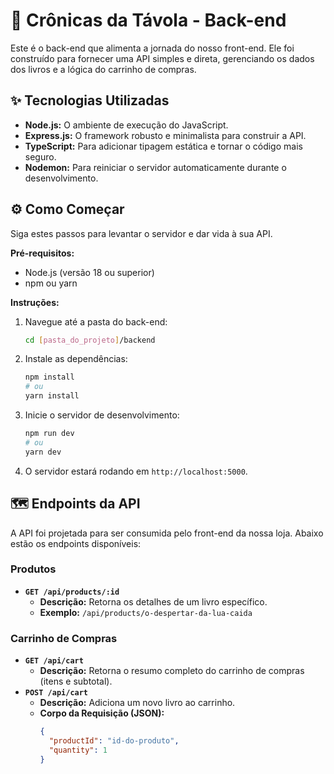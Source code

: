 # 🐉 Crônicas da Távola - Back-end

Este é o back-end que alimenta a jornada do nosso front-end. Ele foi construído para fornecer uma API simples e direta, gerenciando os dados dos livros e a lógica do carrinho de compras.

## ✨ Tecnologias Utilizadas

- **Node.js:** O ambiente de execução do JavaScript.
- **Express.js:** O framework robusto e minimalista para construir a API.
- **TypeScript:** Para adicionar tipagem estática e tornar o código mais seguro.
- **Nodemon:** Para reiniciar o servidor automaticamente durante o desenvolvimento.

## ⚙️ Como Começar

Siga estes passos para levantar o servidor e dar vida à sua API.

**Pré-requisitos:**

- Node.js (versão 18 ou superior)
- npm ou yarn

**Instruções:**

1.  Navegue até a pasta do back-end:
    ```bash
    cd [pasta_do_projeto]/backend
    ```
2.  Instale as dependências:
    ```bash
    npm install
    # ou
    yarn install
    ```
3.  Inicie o servidor de desenvolvimento:
    ```bash
    npm run dev
    # ou
    yarn dev
    ```
4.  O servidor estará rodando em `http://localhost:5000`.

## 🗺️ Endpoints da API

A API foi projetada para ser consumida pelo front-end da nossa loja. Abaixo estão os endpoints disponíveis:

### Produtos

-   **`GET /api/products/:id`**
    -   **Descrição:** Retorna os detalhes de um livro específico.
    -   **Exemplo:** `/api/products/o-despertar-da-lua-caida`

### Carrinho de Compras

-   **`GET /api/cart`**
    -   **Descrição:** Retorna o resumo completo do carrinho de compras (itens e subtotal).
-   **`POST /api/cart`**
    -   **Descrição:** Adiciona um novo livro ao carrinho.
    -   **Corpo da Requisição (JSON):**
        ```json
        {
          "productId": "id-do-produto",
          "quantity": 1
        }
        ```